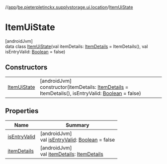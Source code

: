 //[app](../../../index.md)/[be.pieterpletinckx.supplystorage.ui.location](../index.md)/[ItemUiState](index.md)

# ItemUiState

[androidJvm]\
data class [ItemUiState](index.md)(val itemDetails: [ItemDetails](../-item-details/index.md) = ItemDetails(), val isEntryValid: [Boolean](https://kotlinlang.org/api/latest/jvm/stdlib/kotlin/-boolean/index.html) = false)

## Constructors

| | |
|---|---|
| [ItemUiState](-item-ui-state.md) | [androidJvm]<br>constructor(itemDetails: [ItemDetails](../-item-details/index.md) = ItemDetails(), isEntryValid: [Boolean](https://kotlinlang.org/api/latest/jvm/stdlib/kotlin/-boolean/index.html) = false) |

## Properties

| Name | Summary |
|---|---|
| [isEntryValid](is-entry-valid.md) | [androidJvm]<br>val [isEntryValid](is-entry-valid.md): [Boolean](https://kotlinlang.org/api/latest/jvm/stdlib/kotlin/-boolean/index.html) = false |
| [itemDetails](item-details.md) | [androidJvm]<br>val [itemDetails](item-details.md): [ItemDetails](../-item-details/index.md) |
